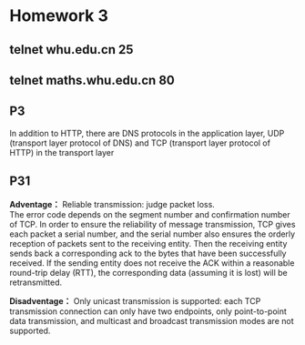 # Homework 3  

## telnet whu.edu.cn 25  


## telnet maths.whu.edu.cn 80  




## P3  
In addition to HTTP, there are DNS protocols in the application layer, UDP (transport layer protocol of DNS) and TCP (transport layer protocol of HTTP) in the transport layer

## P31  
**Adventage：** 
Reliable transmission: judge packet loss.   
The error code depends on the segment number and confirmation number of TCP. In order to ensure the reliability of message transmission, TCP gives each packet a serial number, and the serial number also ensures the orderly reception of packets sent to the receiving entity. Then the receiving entity sends back a corresponding ack to the bytes that have been successfully received. If the sending entity does not receive the ACK within a reasonable round-trip delay (RTT), the corresponding data (assuming it is lost) will be retransmitted.  

**Disadventage：**
Only unicast transmission is supported: each TCP transmission connection can only have two endpoints, only point-to-point data transmission, and multicast and broadcast transmission modes are not supported.  

